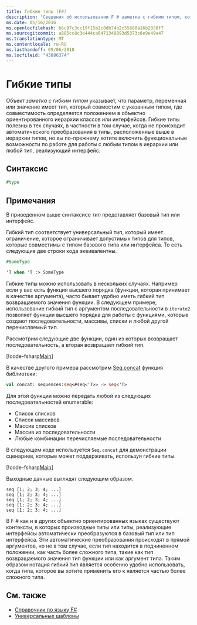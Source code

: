 ```yaml
---
title: Гибкие типы (F#)
description: 'Сведения об использовании F # заметка с гибким типом, который указывает, что параметр, переменная или значение имеет тип, совместимый с указанным типом.'
ms.date: 05/16/2016
ms.openlocfilehash: b6c97c3cc19f15b2c8db74b2c55660a16b2858f7
ms.sourcegitcommit: a885cc8c3e444ca6471348893d5373c6e9e49a47
ms.translationtype: MT
ms.contentlocale: ru-RU
ms.lasthandoff: 09/06/2018
ms.locfileid: "43886374"
---
```

# <a name="flexible-types"></a>Гибкие типы

Объект *заметка с гибким типом* указывает, что параметр, переменная или значение имеет тип, который совместим с указанным типом, где совместимость определяется положением в объектно ориентированного иерархии классов или интерфейсов. Гибкие типы полезны в тех случаях, в частности в том случае, когда не происходит автоматического преобразования в типы, расположенные выше в иерархии типов, но вы по-прежнему хотите включить функциональные возможности по работе для работы с любым типом в иерархии или любой тип, реализующий интерфейс.

## <a name="syntax"></a>Синтаксис

```fsharp
#type
```

## <a name="remarks"></a>Примечания

В приведенном выше синтаксисе *тип* представляет базовый тип или интерфейс.

Гибкий тип соответствует универсальный тип, который имеет ограничение, которое ограничивает допустимых типов для типов, которые совместимы с типом базового типа или интерфейса. То есть следующие две строки кода эквивалентны.

```fsharp
#SomeType

'T when 'T :> SomeType
```

Гибкие типы можно использовать в нескольких случаях. Например если у вас есть функция высшего порядка (функции, которая принимает в качестве аргумента), часто бывает удобно иметь гибкий тип возвращаемого значения функции. В следующем примере, использование гибкий тип с аргументом последовательности в `iterate2` позволяет функции высшего порядка для работы с функциями, которые создают последовательности, массивы, списки и любой другой перечисляемый тип.

Рассмотрим следующие две функции, один из которых возвращает последовательность, а вторая возвращает гибкий тип.

[!code-fsharp[Main](../../../samples/snippets/fsharp/lang-ref-2/snippet4101.fs)]

В качестве другого примера рассмотрим [Seq.concat](https://msdn.microsoft.com/library/2eeb69a9-fc2f-4b7d-8dee-101fa2b00712) функция библиотеки:

```fsharp
val concat: sequences:seq<#seq<'T>> -> seq<'T>
```

Для этой функции можно передать любой из следующих последовательностей enumerable:

- Список списков
- Список массивов
- Массив списков
- Массив из последовательности
- Любые комбинации перечисляемые последовательности

В следующем коде используется `Seq.concat` для демонстрации сценариев, которые может поддерживать, используя гибкие типы.

[!code-fsharp[Main](../../../samples/snippets/fsharp/lang-ref-2/snippet4102.fs)]

Выходные данные выглядят следующим образом.

```
seq [1; 2; 3; 4; ...]
seq [1; 2; 3; 4; ...]
seq [1; 2; 3; 4; ...]
seq [1; 2; 3; 4; ...]
seq [1; 2; 3; 4; ...]
```

В F # как и в других объектно ориентированных языках существуют контексты, в которых производные типы или типы, реализующие интерфейсы автоматически преобразуются в базовый тип или тип интерфейса. Эти автоматические преобразования происходят в прямой аргументов, но не в том случае, если тип находится в подчиненном положении, как часть более сложного типа, такие как тип возвращаемого значения тип функции или как аргумент типа. Таким образом нотация гибкий тип является особенно удобно использовать, когда типа, которое вы хотите применить его к является частью более сложного типа.

## <a name="see-also"></a>См. также

- [Справочник по языку F#](index.md)
- [Универсальные шаблоны](generics/index.md)
